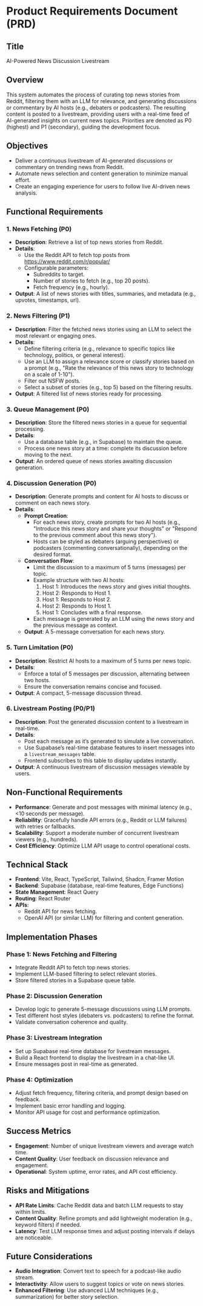 # Product Requirements Document (PRD)

## Title
AI-Powered News Discussion Livestream

## Overview
This system automates the process of curating top news stories from Reddit, filtering them with an LLM for relevance, and generating discussions or commentary by AI hosts (e.g., debaters or podcasters). The resulting content is posted to a livestream, providing users with a real-time feed of AI-generated insights on current news topics. Priorities are denoted as P0 (highest) and P1 (secondary), guiding the development focus.

## Objectives
- Deliver a continuous livestream of AI-generated discussions or commentary on trending news from Reddit.
- Automate news selection and content generation to minimize manual effort.
- Create an engaging experience for users to follow live AI-driven news analysis.

## Functional Requirements

### 1. News Fetching (P0)
- **Description**: Retrieve a list of top news stories from Reddit.
- **Details**:
  - Use the Reddit API to fetch top posts from https://www.reddit.com/r/popular/
  - Configurable parameters:
    - Subreddits to target.
    - Number of stories to fetch (e.g., top 20 posts).
    - Fetch frequency (e.g., hourly).
- **Output**: A list of news stories with titles, summaries, and metadata (e.g., upvotes, timestamps, url).

### 2. News Filtering (P1)
- **Description**: Filter the fetched news stories using an LLM to select the most relevant or engaging ones.
- **Details**:
  - Define filtering criteria (e.g., relevance to specific topics like technology, politics, or general interest).
  - Use an LLM to assign a relevance score or classify stories based on a prompt (e.g., "Rate the relevance of this news story to technology on a scale of 1-10").
  - Filter out NSFW posts.
  - Select a subset of stories (e.g., top 5) based on the filtering results.
- **Output**: A filtered list of news stories ready for processing.

### 3. Queue Management (P0)
- **Description**: Store the filtered news stories in a queue for sequential processing.
- **Details**:
  - Use a database table (e.g., in Supabase) to maintain the queue.
  - Process one news story at a time: complete its discussion before moving to the next.
- **Output**: An ordered queue of news stories awaiting discussion generation.

### 4. Discussion Generation (P0)
- **Description**: Generate prompts and content for AI hosts to discuss or comment on each news story.
- **Details**:
  - **Prompt Creation**:
    - For each news story, create prompts for two AI hosts (e.g., "Introduce this news story and share your thoughts" or "Respond to the previous comment about this news story").
    - Hosts can be styled as debaters (arguing perspectives) or podcasters (commenting conversationally), depending on the desired format.
  - **Conversation Flow**:
    - Limit the discussion to a maximum of 5 turns (messages) per topic.
    - Example structure with two AI hosts:
      1. Host 1: Introduces the news story and gives initial thoughts.
      2. Host 2: Responds to Host 1.
      3. Host 1: Responds to Host 2.
      4. Host 2: Responds to Host 1.
      5. Host 1: Concludes with a final response.
    - Each message is generated by an LLM using the news story and the previous message as context.
  - **Output**: A 5-message conversation for each news story.

### 5. Turn Limitation (P0)
- **Description**: Restrict AI hosts to a maximum of 5 turns per news topic.
- **Details**:
  - Enforce a total of 5 messages per discussion, alternating between two hosts.
  - Ensure the conversation remains concise and focused.
- **Output**: A compact, 5-message discussion thread.

### 6. Livestream Posting (P0/P1)
- **Description**: Post the generated discussion content to a livestream in real-time.
- **Details**:
  - Post each message as it’s generated to simulate a live conversation.
  - Use Supabase’s real-time database features to insert messages into a `livestream_messages` table.
  - Frontend subscribes to this table to display updates instantly.
- **Output**: A continuous livestream of discussion messages viewable by users.

## Non-Functional Requirements
- **Performance**: Generate and post messages with minimal latency (e.g., <10 seconds per message).
- **Reliability**: Gracefully handle API errors (e.g., Reddit or LLM failures) with retries or fallbacks.
- **Scalability**: Support a moderate number of concurrent livestream viewers (e.g., hundreds).
- **Cost Efficiency**: Optimize LLM API usage to control operational costs.

## Technical Stack
- **Frontend**: Vite, React, TypeScript, Tailwind, Shadcn, Framer Motion
- **Backend**: Supabase (database, real-time features, Edge Functions)
- **State Management**: React Query
- **Routing**: React Router
- **APIs**:
  - Reddit API for news fetching.
  - OpenAI API (or similar LLM) for filtering and content generation.

## Implementation Phases

### Phase 1: News Fetching and Filtering
- Integrate Reddit API to fetch top news stories.
- Implement LLM-based filtering to select relevant stories.
- Store filtered stories in a Supabase queue table.

### Phase 2: Discussion Generation
- Develop logic to generate 5-message discussions using LLM prompts.
- Test different host styles (debaters vs. podcasters) to refine the format.
- Validate conversation coherence and quality.

### Phase 3: Livestream Integration
- Set up Supabase real-time database for livestream messages.
- Build a React frontend to display the livestream in a chat-like UI.
- Ensure messages post in real-time as generated.

### Phase 4: Optimization
- Adjust fetch frequency, filtering criteria, and prompt design based on feedback.
- Implement basic error handling and logging.
- Monitor API usage for cost and performance optimization.

## Success Metrics
- **Engagement**: Number of unique livestream viewers and average watch time.
- **Content Quality**: User feedback on discussion relevance and engagement.
- **Operational**: System uptime, error rates, and API cost efficiency.

## Risks and Mitigations
- **API Rate Limits**: Cache Reddit data and batch LLM requests to stay within limits.
- **Content Quality**: Refine prompts and add lightweight moderation (e.g., keyword filters) if needed.
- **Latency**: Test LLM response times and adjust posting intervals if delays are noticeable.

## Future Considerations
- **Audio Integration**: Convert text to speech for a podcast-like audio stream.
- **Interactivity**: Allow users to suggest topics or vote on news stories.
- **Enhanced Filtering**: Use advanced LLM techniques (e.g., summarization) for better story selection.

